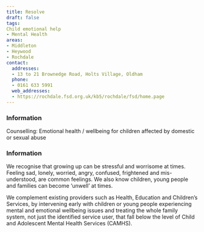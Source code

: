 ```yaml
---
title: Resolve
draft: false
tags:
Child emotional help
- Mental Health
areas:
- Middleton
- Heywood
- Rochdale
contact:
  addresses:
  - 13 to 21 Brownedge Road, Holts Village, Oldham
  phone:
  - 0161 633 5991
  web_addresses:
  - https://rochdale.fsd.org.uk/kb5/rochdale/fsd/home.page
---
```


### Information
Counselling: Emotional health / wellbeing for children affected by domestic or sexual abuse

### Information
We recognise that growing up can be stressful and worrisome at times. Feeling sad, lonely, worried, angry, confused, frightened and mis-understood, are common feelings. We also know children, young people and families can become ‘unwell’ at times.

We complement existing providers such as Health, Education and Children’s Services, by intervening early with children or young people experiencing mental and emotional wellbeing issues and treating the whole family system, not just the identified service user, that fall below the level of Child and Adolescent Mental Health Services (CAMHS).
